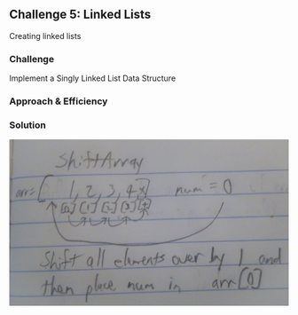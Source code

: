 ## Challenge 5: Linked Lists
Creating linked lists

### Challenge
<!-- Description of the challenge -->
Implement a Singly Linked List Data Structure

### Approach & Efficiency
<!-- What approach did you take? Why? What is the Big O space/time for this approach? -->




### Solution
![Image](../../assests/CC02.jpg)
